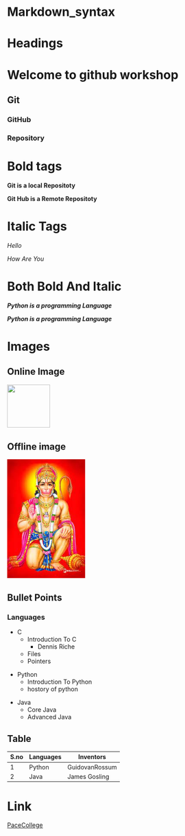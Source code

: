 # Markdown_syntax

# Headings

# Welcome to github workshop

## Git

### GitHub

### Repository

# Bold tags

**Git is a local Repositoty**

__Git Hub is a Remote Repositoty__

# Italic Tags

*Hello*

_How Are You_


# Both Bold And Italic

***Python is a programming Language***

___Python is a programming Language___


# Images

## Online Image

<img src="https://static8.depositphotos.com/1000423/1012/i/600/depositphotos_10127529-stock-photo-businessman-rolling-a-giant-stone.jpg" width=100px height=100px>

## Offline image

<img src="https://raw.githubusercontent.com/anilpolineni/Markdown_syntax/main/JAI%20HANUMAN%20.jpg">


## Bullet Points

### Languages

+ C
  + Introduction To C
    + Dennis Riche
  + Files
  + Pointers

* Python
  - Introduction To Python
  - hostory of python

- Java
  + Core Java
  + Advanced Java


## Table

| S.no | Languages |Inventors|
|------|-----------|---------|
| 1    | Python    |GuidovanRossum|
| 2     | Java      | James Gosling|

# Link

[PaceCollege](http://pace.ac.in/)
